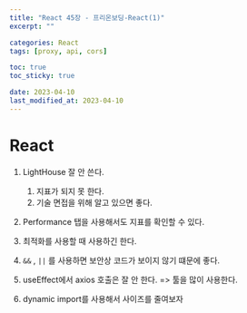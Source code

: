 ```yaml
---
title: "React 45장 - 프리온보딩-React(1)"
excerpt: ""

categories: React
tags: [proxy, api, cors]

toc: true
toc_sticky: true

date: 2023-04-10
last_modified_at: 2023-04-10
---
```


# React
1. LightHouse 잘 안 쓴다.
   1. 지표가 되지 못 한다.
   2. 기술 면접을 위해 알고 있으면 좋다.
2. Performance 탭을 사용해서도 지표를 확인할 수 있다.
3. 최적화를 사용할 때 사용하긴 한다.

1. `&&` , `||` 를 사용하면 보안상 코드가 보이지 않기 떄문에 좋다.

1. useEffect에서 axios 호출은 잘 안 한다. => 툴을 많이 사용한다.

1. dynamic import를 사용해서 사이즈를 줄여보자
